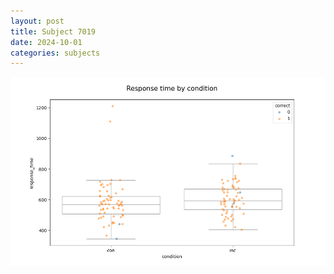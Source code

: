 ```yaml
---
layout: post
title: Subject 7019
date: 2024-10-01
categories: subjects
---
```


![](data/7019/run-1/7019_NF_rt.png)
